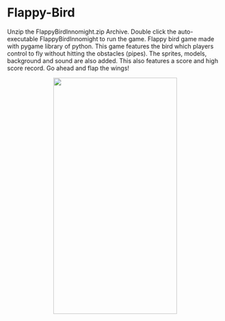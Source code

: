 # Flappy-Bird
Unzip the FlappyBirdInnomight.zip Archive.
Double click the auto-executable FlappyBirdInnomight to run the game.
Flappy bird game made with pygame library of python.
This game features the bird which players control to fly without hitting the obstacles (pipes).
The sprites, models, background and sound are also added.
This also features a score and high score record. Go ahead and flap the wings!

<p align="center">
  <img width="289" height="551" src="https://user-images.githubusercontent.com/53264777/96254177-7d9e3080-0fd2-11eb-8aea-0f66d8951dce.png">
</p>
